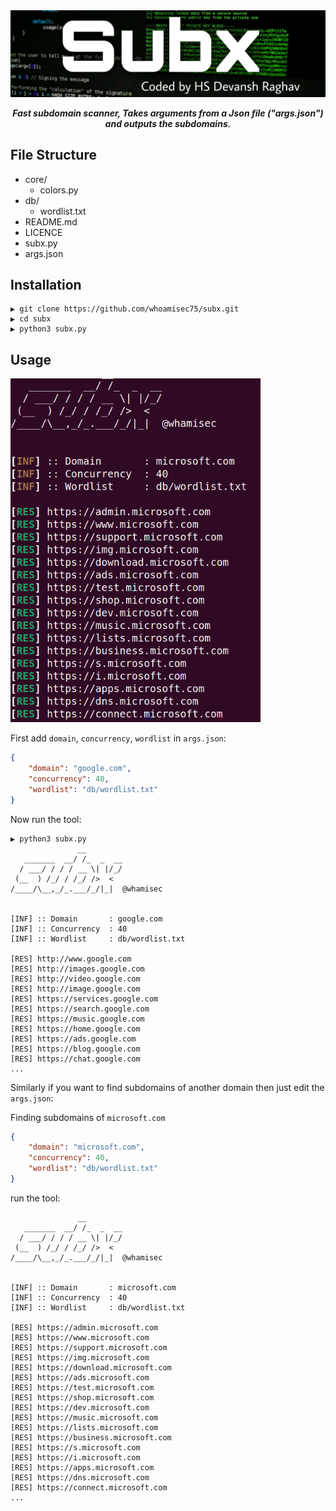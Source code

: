 <img src="https://github.com/whoamisec75/subx/blob/main/static/IMG_20211201_184428.jpg"/>

<p align="center"><b><i>Fast subdomain scanner, Takes arguments from a Json file ("args.json") and outputs the subdomains.</b></i></p>

## File Structure

* core/
  * colors.py
* db/
  * wordlist.txt
* README.md
* LICENCE
* subx.py
* args.json

## Installation

```
▶ git clone https://github.com/whoamisec75/subx.git
▶ cd subx
▶ python3 subx.py
```

## Usage 
<img src="https://github.com/whoamisec75/subx/blob/main/static/Screenshot%20from%202021-12-01%2019-29-54.png" height="550px" width="400px"/>

First add  `domain`, `concurrency`, `wordlist` in `args.json`: 

```json
{
    "domain": "google.com", 
    "concurrency": 40, 
    "wordlist": "db/wordlist.txt" 
}
```
Now run the tool:

```
▶ python3 subx.py
               __         
   _______  __/ /_  _  __
  / ___/ / / / __ \| |/_/
 (__  ) /_/ / /_/ />  <  
/____/\__,_/_.___/_/|_|  @whamisec
                         

[INF] :: Domain       : google.com
[INF] :: Concurrency  : 40
[INF] :: Wordlist     : db/wordlist.txt

[RES] http://www.google.com
[RES] http://images.google.com
[RES] http://video.google.com
[RES] http://image.google.com
[RES] https://services.google.com
[RES] https://search.google.com
[RES] https://music.google.com
[RES] https://home.google.com
[RES] https://ads.google.com
[RES] https://blog.google.com
[RES] https://chat.google.com
...
```

Similarly if you want to find subdomains of another domain then just edit the `args.json`:

Finding subdomains of `microsoft.com`

```json
{
    "domain": "microsoft.com", 
    "concurrency": 40, 
    "wordlist": "db/wordlist.txt" 
}
```

run the tool:

```
               __        
   _______  __/ /_  _  __
  / ___/ / / / __ \| |/_/
 (__  ) /_/ / /_/ />  <  
/____/\__,_/_.___/_/|_|  @whamisec
                         

[INF] :: Domain       : microsoft.com
[INF] :: Concurrency  : 40
[INF] :: Wordlist     : db/wordlist.txt

[RES] https://admin.microsoft.com
[RES] https://www.microsoft.com
[RES] https://support.microsoft.com
[RES] https://img.microsoft.com
[RES] https://download.microsoft.com
[RES] https://ads.microsoft.com
[RES] https://test.microsoft.com
[RES] https://shop.microsoft.com
[RES] https://dev.microsoft.com
[RES] https://music.microsoft.com
[RES] https://lists.microsoft.com
[RES] https://business.microsoft.com
[RES] https://s.microsoft.com
[RES] https://i.microsoft.com
[RES] https://apps.microsoft.com
[RES] https://dns.microsoft.com
[RES] https://connect.microsoft.com
...
```
